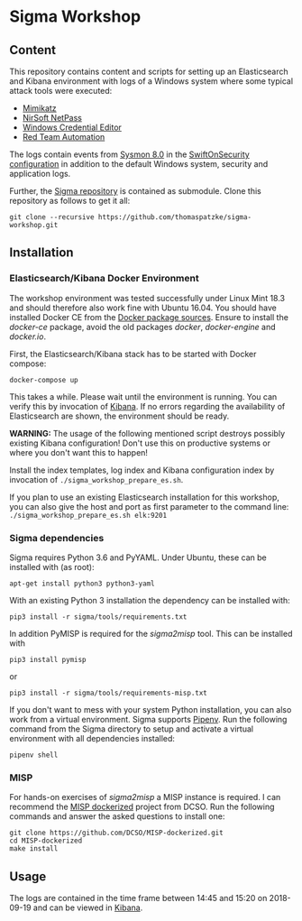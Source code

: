 # Sigma Workshop

## Content

This repository contains content and scripts for setting up an Elasticsearch and Kibana environment with logs
of a Windows system where some typical attack tools were executed:

* [Mimikatz](https://github.com/gentilkiwi/mimikatz)
* [NirSoft NetPass](https://www.nirsoft.net/utils/network_password_recovery.html)
* [Windows Credential Editor](https://www.ampliasecurity.com/research/windows-credentials-editor/)
* [Red Team Automation](https://github.com/endgameinc/RTA)

The logs contain events from [Sysmon 8.0](https://docs.microsoft.com/en-us/sysinternals/downloads/sysmon) in
the [SwiftOnSecurity configuration](https://github.com/SwiftOnSecurity/sysmon-config) in addition to the
default Windows system, security and application logs.

Further, the [Sigma repository](https://github.com/Neo23x0/sigma) is contained
as submodule. Clone this repository as follows to get it all:

```
git clone --recursive https://github.com/thomaspatzke/sigma-workshop.git
```

## Installation

### Elasticsearch/Kibana Docker Environment

The workshop environment was tested successfully under Linux Mint 18.3 and should therefore also work fine with Ubuntu
16.04. You should have installed Docker CE from the [Docker package
sources](https://docs.docker.com/install/linux/docker-ce/ubuntu/#install-docker-ce). Ensure to install the *docker-ce*
package, avoid the old packages *docker*, *docker-engine* and *docker.io*.

First, the Elasticsearch/Kibana stack has to be started with Docker compose:

```
docker-compose up
```

This takes a while. Please wait until the environment is running. You can verify this by invocation of 
[Kibana](http://localhost:5601). If no errors regarding the availability of Elasticsearch are shown, the
environment should be ready.

**WARNING:** The usage of the following mentioned script destroys possibly existing Kibana configuration!
Don't use this on productive systems or where you don't want this to happen!

Install the index templates, log index and Kibana configuration index by invocation of
`./sigma_workshop_prepare_es.sh`.

If you plan to use an existing Elasticsearch installation for this workshop, you can also give the host and
port as first parameter to the command line: `./sigma_workshop_prepare_es.sh elk:9201`

### Sigma dependencies

Sigma requires Python 3.6 and PyYAML. Under Ubuntu, these can be installed with (as root):

```
apt-get install python3 python3-yaml
```

With an existing Python 3 installation the dependency can be installed with:

```
pip3 install -r sigma/tools/requirements.txt
```

In addition PyMISP is required for the *sigma2misp* tool. This can be installed with

```
pip3 install pymisp
```

or

```
pip3 install -r sigma/tools/requirements-misp.txt
```

If you don't want to mess with your system Python installation, you can also work from a virtual environment. Sigma
supports [Pipenv](https://pipenv.kennethreitz.org/en/latest/). Run the following command from the Sigma directory to
setup and activate a virtual environment with all dependencies installed:

```
pipenv shell
```

### MISP

For hands-on exercises of *sigma2misp* a MISP instance is required. I can recommend the [MISP
dockerized](https://github.com/DCSO/MISP-dockerized) project from DCSO. Run the following commands and answer the asked
questions to install one:

```
git clone https://github.com/DCSO/MISP-dockerized.git
cd MISP-dockerized
make install
```

## Usage

The logs are contained in the time frame between 14:45 and 15:20 on 2018-09-19 and can be viewed in
[Kibana](http://localhost:5601/app/kibana#/discover?_g=(refreshInterval:(pause:!t,value:0),time:(from:'2018-09-19T12:39:20.110Z',mode:absolute,to:'2018-09-19T13:24:08.109Z'))).
